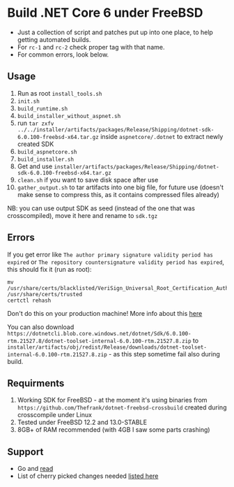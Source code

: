 # Build .NET Core 6 under FreeBSD

- Just a collection of script and patches put up into one place, to help getting automated builds.
- For `rc-1` and `rc-2` check proper tag with that name.
- For common errors, look below.

## Usage

1. Run as root `install_tools.sh`
1. `init.sh`
1. `build_runtime.sh`
1. `build_installer_without_aspnet.sh`
1. run `tar zxfv ../../installer/artifacts/packages/Release/Shipping/dotnet-sdk-6.0.100-freebsd-x64.tar.gz` inside `aspnetcore/.dotnet` to extract newly created SDK
1. `build_aspnetcore.sh`
1. `build_installer.sh`
1. Get and use `installer/artifacts/packages/Release/Shipping/dotnet-sdk-6.0.100-freebsd-x64.tar.gz`
1. `clean.sh` if you want to save disk space after use
1. `gather_output.sh` to tar artifacts into one big file, for future use (doesn't make sense to compress this, as it contains compressed files already)

NB: you can use output SDK as seed (instead of the one that was crosscompiled), move it here and rename to `sdk.tgz`

## Errors

If you get error like `The author primary signature validity period has expired` or `The repository countersignature validity period has expired`, this should fix it (run as root):
```
mv /usr/share/certs/blacklisted/VeriSign_Universal_Root_Certification_Authority.pem /usr/share/certs/trusted
certctl rehash
```

Don't do this on your production machine!
More info about this [here](https://bugzilla.mozilla.org/show_bug.cgi?id=1686854)

You can also download `https://dotnetcli.blob.core.windows.net/dotnet/Sdk/6.0.100-rtm.21527.8/dotnet-toolset-internal-6.0.100-rtm.21527.8.zip` to `installer/artifacts/obj/redist/Release/downloads/dotnet-toolset-internal-6.0.100-rtm.21527.8.zip` - as this step sometime fail also during build.

## Requirments

1. Working SDK for FreeBSD - at the moment it's using binaries from `https://github.com/Thefrank/dotnet-freebsd-crossbuild` created during crosscompile under Linux
1. Tested under FreeBSD 12.2 and 13.0-STABLE
1. 8GB+ of RAM recommended (with 4GB I saw some parts crashing)

## Support

- Go and [read](https://github.com/dotnet/runtime/issues/14537)
- List of cherry picked changes needed [listed here](https://github.com/dotnet/runtime/issues/14537#issuecomment-926352045)
